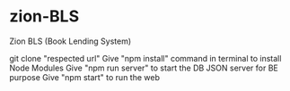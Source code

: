 # zion-BLS
Zion BLS (Book Lending System)

<!-- INSTRUCTIONS : For Setup and Run Project -->

<!-- Step 1 : Clone the poc --> git clone "respected url"

<!-- Step 2 : Install the node modules --> Give "npm install" command in terminal to install Node Modules

<!-- Step 3 : Start the DB Json Server --> Give "npm run server" to start the DB JSON server for BE purpose

<!-- Step 4 --> Give "npm start" to run the web